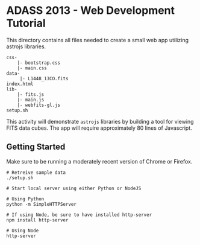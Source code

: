 
# ADASS 2013 - Web Development Tutorial

This directory contains all files needed to create a small web app utilizing astrojs libraries.

    css-
        |- bootstrap.css
        |- main.css
    data-
         |- L1448_13CO.fits
    index.html
    lib-
        |- fits.js
        |- main.js
        |- webfits-gl.js
    setup.sh


This activity will demonstrate `astrojs` libraries by building a tool for viewing FITS data cubes.  The app will require approximately 80 lines of Javascript.

## Getting Started
    

Make sure to be running a moderately recent version of Chrome or Firefox.

    # Retreive sample data
    ./setup.sh
    
    # Start local server using either Python or NodeJS
    
    # Using Python
    python -m SimpleHTTPServer
    
    # If using Node, be sure to have installed http-server
    npm install http-server
    
    # Using Node
    http-server
  